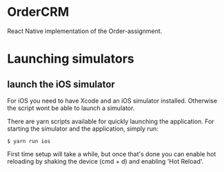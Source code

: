 # OrderCRM

React Native implementation of the Order-assignment.

# Launching simulators

## launch the iOS simulator

For iOS you need to have Xcode and an iOS simulator installed. Otherwise the script wont be able to launch a simulator.

There are yarn scripts available for quickly launching the application. For starting the simulator and the application, simply run:

```
$ yarn run ios
```

First time setup will take a while, but once that's done you can enable hot reloading by shaking the device (cmd + d) and enabling 'Hot Reload'.
